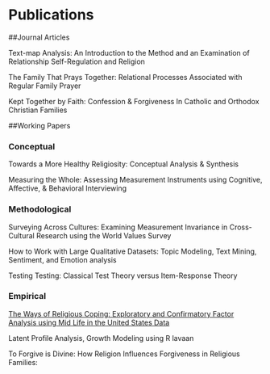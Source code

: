 # Publications

##Journal Articles

Text-map Analysis: An Introduction to the Method and an Examination of Relationship Self-Regulation and Religion

The Family That Prays Together: Relational Processes Associated with Regular Family Prayer

Kept Together by Faith: Confession & Forgiveness In Catholic and Orthodox Christian Families


##Working Papers
### Conceptual

Towards a More Healthy Religiosity: Conceptual Analysis & Synthesis

Measuring the Whole: Assessing Measurement Instruments using Cognitive, Affective, & Behavioral Interviewing


### Methodological

Surveying Across Cultures: Examining Measurement Invariance in Cross-Cultural Research using the World Values Survey

How to Work with Large Qualitative Datasets: Topic Modeling, Text Mining, Sentiment, and Emotion analysis

Testing Testing: Classical Test Theory versus Item-Response Theory


### Empirical

[The Ways of Religious Coping: Exploratory and Confirmatory Factor Analysis using Mid Life in the United States Data]( https://joe-chelladurai.github.io/factor-analysis)

Latent Profile Analysis, Growth Modeling using R lavaan

To Forgive is Divine: How Religion Influences Forgiveness in Religious Families:

